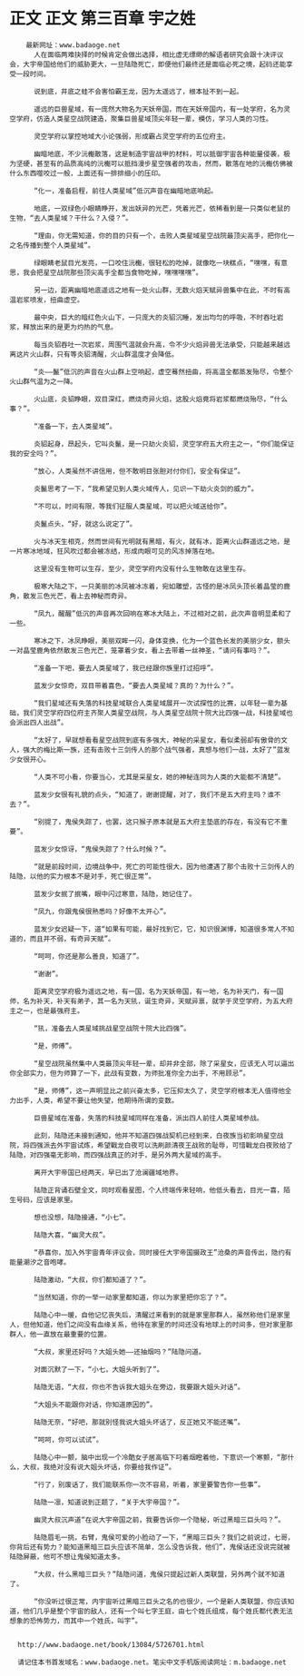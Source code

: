 # 正文 正文 第三百章 宇之姓
        最新网址：www.badaoge.net
          人在面临两难抉择的时候肯定会做出选择，相比虚无缥缈的解语者研究会跟十决评议会，大宇帝国给他们的威胁更大，一旦陆隐死亡，即便他们最终还是面临必死之境，起码还能享受一段时间。
      
          说到底，井底之蛙不会害怕霸王龙，因为太遥远了，根本扯不到一起。
      
          遥远的巨兽星域，有一庞然大物名为天妖帝国，而在天妖帝国内，有一处学府，名为灵空学府，仿造人类星空战院建造，聚集巨兽星域顶尖年轻一辈，模仿，学习人类的习性。
      
          灵空学府以掌控地域大小论强弱，形成霸占灵空学府的五位府主。
      
          幽暗地底，不少沅櫆散落，这是制造宇宙战甲的材料，可以抵御宇宙各种能量侵袭，极为坚硬，甚至有的品质高纯的沅櫆可以抵挡漫步星空强者的攻击，然而，散落在地的沅櫆仿佛被什么东西噬咬过一般，上面还有一排排细小的压印。
      
          “化一，准备启程，前往人类星域”低沉声音在幽暗地底响起。
      
          地底，一双绿色小眼睛睁开，发出妖异的光芒，凭着光芒，依稀看到是一只类似老鼠的生物，“去人类星域？干什么？入侵？”。
      
          “理由，你无需知道，你的目的只有一个，击败人类星域星空战院最顶尖高手，把你化一之名传播到整个人类星域”。
      
          绿眼睛老鼠目光发亮，一口咬住沅櫆，很轻松的吃掉，就像吃一块糕点，“嘿嘿，有意思，我会把星空战院那些顶尖高手全都当食物吃掉，嘿嘿嘿嘿”。
      
          另一边，距离幽暗地底遥远之地有一处火山群，无数火焰天赋异兽集中在此，不时有高温岩浆喷发，扭曲虚空。
      
          最中央，巨大的暗红色火山下，一只庞大的炎貂沉睡，发出均匀的呼吸，不时吞吐岩浆，释放出来的是更为灼热的气息。
      
          每当炎貂吞吐一次岩浆，周围气温就会升高，令不少火焰异兽无法承受，只能越来越远离这片火山群，只有等炎貂清醒，火山群温度才会降低。
      
          “炎——鬣”低沉的声音在火山群上空响起，虚空蓦然扭曲，将高温全都蒸发殆尽，令整个火山群气温为之一降。
      
          火山底，炎貂睁眼，双目深红，燃烧奇异火焰，这股火焰竟将岩浆都燃烧殆尽，“什么事？”。
      
          “准备一下，去人类星域”。
      
          炎貂起身，昂起头，它叫炎鬣，是一只劫火炎貂，灵空学府五大府主之一，“你们能保证我的安全吗？”。
      
          “放心，人类虽然不讲信用，但不敢明目张胆对付你们，安全有保证”。
      
          炎鬣思考了一下，“我希望见到人类火域传人，见识一下劫火炎剑的威力”。
      
          “不可以，时间有限，等我们征服人类星域，可以把火域送给你”。
      
          炎鬣点头，“好，就这么说定了”。
      
          火与冰天生相克，然而世间有光明就有黑暗，有火，就有冰，距离火山群遥远之地，是一片寒冰地域，狂风吹过都会被冻结，形成肉眼可见的风冻掉落在地。
      
          这里没有生物可以生存，至少，灵空学府内没有什么生物敢在这里生存。
      
          极寒大陆之下，一只美丽的冰凤被冰冻着，宛如雕塑，古怪的是冰凤头顶长着晶莹的鹿角，散发三色光芒，看上去神秘而奇异。
      
          “凤九，醒醒”低沉的声音再次回响在寒冰大陆上，不过相对之前，此次声音明显柔和了一些。
      
          寒冰之下，冰凤睁眼，美丽双眸一闪，身体变换，化为一个蓝色长发的美丽少女，额头一对晶莹鹿角依然散发三色光芒，笼罩着少女，看上去带着一丝神圣，“请问有事吗？”。
      
          “准备一下吧，要去人类星域了，我已经跟你族里打过招呼”。
      
          蓝发少女惊奇，双目带着喜色，“要去人类星域？真的？为什么？”。
      
          “我们星域还有失落的科技星域联合人类星域展开一次试探性的比赛，以年轻一辈为基础，我们灵空学府四位府主齐聚人类星空战院，与人类星空战院十院大比四强一战，科技星域也会派出四人出战”。
      
          “太好了，早就想看看星空战院到底有多强大，神秘的采星女，看似柔弱却有傲骨的文人，强大的梅比斯一族，还有击败十三剑传人的那个战气强者，真想与他们一战，太好了”蓝发少女很开心。
      
          “人类不可小看，你要当心，尤其是采星女，她的神秘连同为人类的大能都不清楚”。
      
          蓝发少女很有礼貌的点头，“知道了，谢谢提醒，对了，我们不是五大府主吗？谁不去？”。
      
          “别提了，鬼侯失踪了，也罢，这只猴子原本就是五大府主垫底的存在，有没有它不重要”。
      
          蓝发少女惊讶，“鬼侯失踪了？什么时候？”。
      
          “就是前段时间，边境战争中，死亡的可能性很大，因为他遭遇了那个击败十三剑传人的陆隐，以他的实力根本不是对手，死亡很正常”。
      
          蓝发少女抿了抿嘴，眼中闪过寒意，陆隐，她记住了。
      
          “凤九，你跟鬼侯很熟悉吗？好像不太开心”。
      
          蓝发少女迟疑一下，道“如果有可能，最好找到它，它，知识很渊博，知道很多常人不知道的，而且并不弱，有奇异天赋”。
      
          “呵呵，你还是那么善良，知道了”。
      
          “谢谢”。
      
          距离灵空学府极为遥远之地，有一国，名为天妖帝国，有一地，名为补天门，有一国师，名为补天，补天有弟子，其一名为天犼，诞生奇异，天赋异禀，就学于灵空学府，为五大府主之一，也是最强府主。
      
          “犼，准备去人类星域挑战星空战院十院大比四强”。
      
          “是，师傅”。
      
          “星空战院虽然集中人类最顶尖年轻一辈，却并非全部，除了采星女，应该无人可以逼出你全部实力，但为师算了一下，此战有变数，为师批准你全力出手，不用顾忌”。
      
          “是，师傅”，这一声明显比之前兴奋太多，它压抑太久了，灵空学府根本无人值得他全力出手，人类，希望不要让他失望，他期待所谓的变数。
      
          巨兽星域在准备，失落的科技星域同样在准备，派出四人前往人类星域参战。
      
          此刻，陆隐还未接到通知，他并不知道四强战契机已经到来，白夜族当初影响星空战院，将四强派去外宇宙试炼，希望戰龙白夜可以洗刷颜清夜王战败的耻辱，可惜戰龙白夜败给了陆隐，对四强毫无影响，而四强战真正的对手，是另外两大星域的高手。
      
          离开大宇帝国已经两天，早已出了沧澜疆域地界。
      
          陆隐正背诵石壁全文，同时观看星图，个人终端传来轻响，他低头看去，目光一喜，陌生号码，应该是家里。
      
          想也没想，陆隐接通，“小七”。
      
          陆隐大喜，“幽灵大叔”。
      
          “恭喜你，加入外宇宙青年评议会，同时接任大宇帝国摄政王”沧桑的声音传出，隐约有能量潮汐之音咆哮。
      
          陆隐激动，“大叔，你们都知道了？”。
      
          “当然知道，你的一举一动家里都知道，你以为家里把你忘了？”。
      
          陆隐心中一暖，自他记忆丧失后，清醒过来看到的就是家里那群人，虽然称他们是家里人，但他知道，他们之间没有血缘关系，他待在家里的时间还没有地球上的时间多，但对家里那群人，他一直放在最重要的位置。
      
          “大叔，家里还好吗？大姐头她——还抽烟吗？”陆隐问道。
      
          对面沉默了一下，“小七，大姐头听到了”。
      
          陆隐无语，“大叔，你也不告诉我大姐头在旁边，我要跟大姐头对话”。
      
          “大姐头不能跟你对话，你知道原因的”。
      
          陆隐无奈，“好吧，那就别怪我说大姐头坏话了，反正她又不能还嘴”。
      
          “呵呵，你可以试试”。
      
          陆隐心中一颤，脑中出现一个冷酷女子居高临下叼着烟瞪着他，下意识一个寒颤，“那什么，大叔，我绝对没有说大姐头坏话，你要给我作证”。
      
          “行了，别废话了，我们能联系你一次不容易，听着，家里要警告你一些事”。
      
          陆隐一凛，知道说到正题了，“关于大宇帝国？”。
      
          幽灵大叔沉声道“在说大宇帝国之前，我要告诉你一个隐秘，听过黑暗三巨头吗？”。
      
          陆隐眉毛一挑，右臂，鬼侯可爱的小脸动了一下，“黑暗三巨头？我们之前说过，七哥，你背后还有势力？能知道黑暗三巨头应该不简单，怎么没告诉我，他们”，鬼侯话还没说完就被陆隐屏蔽，他可不想让鬼侯知道太多。
      
          “大叔，什么黑暗三巨头？”陆隐问道，鬼侯只提起过新人类联盟，另外两个就不知道了。
      
          “你没听过很正常，内宇宙听过黑暗三巨头之名的也很少，一个是新人类联盟，你应该知道，他们几乎是整个宇宙的敌人，还有一个叫七字王庭，由七个姓氏组成，每个姓氏都代表无法想象的恐怖势力，而其中一个姓氏，叫宇”。
      
      
      http://www.badaoge.net/book/13084/5726701.html
      
      请记住本书首发域名：www.badaoge.net。笔尖中文手机版阅读网址：m.badaoge.net
